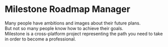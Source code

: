 # Milestone Roadmap Manager

Many people have ambitions and images about their future plans.  
But not so many people know how to achieve their goals.  
Milestone is a cross-platform project representing the path you need to take
in order to become a professional.  
